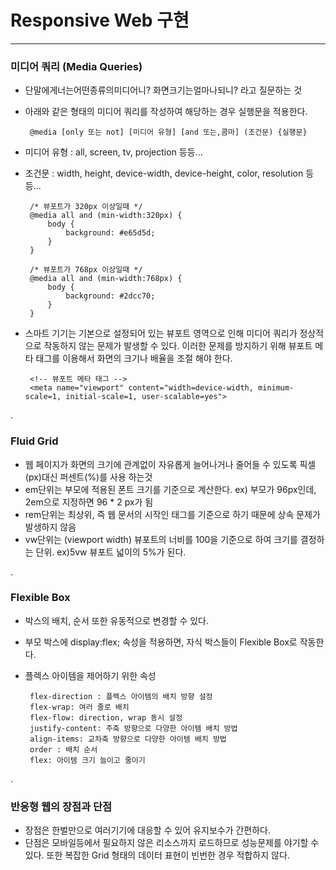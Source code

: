 # Responsive Web 구현

***

### 미디어 쿼리 (Media Queries)

 - 단말에게너는어떤종류의미디어니? 화면크기는얼마나되니? 라고 질문하는 것
 - 아래와 같은 형태의 미디어 쿼리를 작성하여 해당하는 경우 실행문을 적용한다.
 
        @media [only 또는 not] [미디어 유형] [and 또는,콤마] (조건문) {실행문}

 - 미디어 유형 : all, screen, tv, projection 등등...
 - 조건문 : width, height, device-width, device-height, color, resolution 등등... 
        
        /* 뷰포트가 320px 이상일때 */
        @media all and (min-width:320px) {
            body {
                background: #e65d5d;
            }
        }
        
        /* 뷰포트가 768px 이상일때 */
        @media all and (min-width:768px) {
            body {
                background: #2dcc70;
            }
        }

 - 스마트 기기는 기본으로 설정되어 있는 뷰포트 영역으로 인해 미디어 쿼리가 정상적으로 작동하지 않는 문제가 발생할 수 있다.
   이러한 문제를 방지하기 위해 뷰포트 메타 태그를 이용해서 화면의 크기나 배율을 조절 해야 한다.

        <!-- 뷰포트 메타 태그 -->
        <meta name="viewport" content="width=device-width, minimum-scale=1, initial-scale=1, user-scalable=yes">
 
.

### Fluid Grid

 - 웹 페이지가 화면의 크기에 관계없이 자유롭게 늘어나거나 줄어들 수 있도록 픽셀(px)대신 퍼센트(%)를 사용 하는것
 - em단위는 부모에 적용된 폰트 크기를 기준으로 계산한다. ex) 부모가 96px인데, 2em으로 지정하면 96 * 2 px가 됨
 - rem단위는 최상위, 즉 웹 문서의 시작인 <html>태그를 기준으로 하기 때문에 상속 문제가 발생하지 않음
 - vw단위는 (viewport width) 뷰포트의 너비를 100을 기준으로 하여 크기를 결정하는 단위. ex)5vw 뷰포트 넓이의 5%가 된다.

.

### Flexible Box

 - 박스의 배치, 순서 또한 유동적으로 변경할 수 있다.
 - 부모 박스에 display:flex; 속성을 적용하면, 자식 박스들이 Flexible Box로 작동한다.
 - 플렉스 아이템을 제어하기 위한 속성
        
        flex-direction : 플렉스 아이템의 배치 방향 설정
        flex-wrap: 여러 줄로 배치
        flex-flow: direction, wrap 동시 설정
        justify-content: 주축 방향으로 다양한 아이템 배치 방법 
        align-items: 교차축 방향으로 다양한 아이템 배치 방법 
        order : 배치 순서
        flex: 아이템 크기 늘이고 줄이기
 
.
 
### 반응형 웹의 장점과 단점

 - 장점은 한벌만으로 여러기기에 대응할 수 있어 유지보수가 간편하다.
 - 단점은 모바일등에서 필요하지 않은 리소스까지 로드하므로 성능문제를 야기할 수 있다.
   또한 복잡한 Grid 형태의 데이터 표현이 빈번한 경우 적합하지 않다.